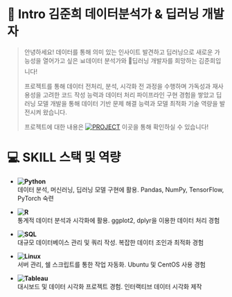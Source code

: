 # 👋 Intro 김준희 데이터분석가 & 딥러닝 개발자

> 안녕하세요! 데이터를 통해 의미 있는 인사이트 발견하고 딥러닝으로 새로운 가능성을 열어가고 싶은 📊데이터 분석가와 🤖딥러닝 개발자를 희망하는 김준희입니다!
>
> 프로젝트를 통해 데이터 전처리, 분석, 시각화 전 과정을 수행하며 가독성과 재사용성을 고려한 코드 작성 능력과 데이터 처리 파이프라인 구현 경험을 쌓았고 딥러닝 모델 개발을 통해 데이터 기반 문제 해결 능력과 모델 최적화 기술 역량을 발전시켜 왔습니다.
> 
> 프로젝트에 대한 내용은 [![PROJECT](https://img.shields.io/badge/PROJECT-green?style=flat-square)](https://github.com/Kim-Jun-Hee/Portfolio_kjh) 이곳을 통해 확인하실 수 있습니다!
>
> 
# 💻 SKILL 스택 및 역량

- **![Python](https://img.shields.io/badge/-Python-3776AB?logo=python&logoColor=white&style=flat)**  
  데이터 분석, 머신러닝, 딥러닝 모델 구현에 활용. Pandas, NumPy, TensorFlow, PyTorch 숙련  

- **![R](https://img.shields.io/badge/-R-276DC3?logo=r&logoColor=white&style=flat)**  
  통계적 데이터 분석과 시각화에 활용. ggplot2, dplyr을 이용한 데이터 처리 경험  

- **![SQL](https://img.shields.io/badge/-SQL-4479A1?logo=postgresql&logoColor=white&style=flat)**  
  대규모 데이터베이스 관리 및 쿼리 작성. 복잡한 데이터 조인과 최적화 경험  

- **![Linux](https://img.shields.io/badge/-Linux-FCC624?logo=linux&logoColor=black&style=flat)**  
  서버 관리, 쉘 스크립트를 통한 작업 자동화. Ubuntu 및 CentOS 사용 경험  

- **![Tableau](https://img.shields.io/badge/-Tableau-E97627?logo=tableau&logoColor=white&style=flat)**  
  대시보드 및 데이터 시각화 프로젝트 경험. 인터랙티브 데이터 시각화 제작  
 
